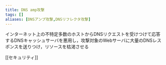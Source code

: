 ```yaml
---
title: DNS amp攻撃
tags: []
aliases: [DNSアンプ攻撃,DNSリフレクタ攻撃]
---
```

インターネット上の不特定多数のホストからDNSリクエストを受けつけて応答するDNSキャッシュサーバを悪用し，攻撃対象のWebサーバに大量のDNSレスポンスを送りつけ，リソースを枯渇させる

[[セキュリティ]]